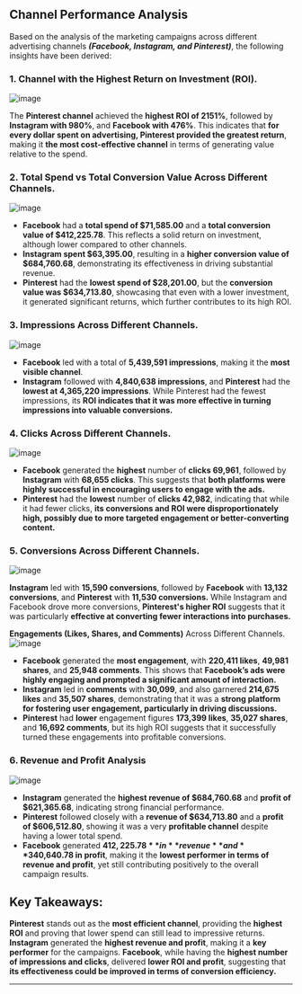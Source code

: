 ## Channel Performance Analysis
Based on the analysis of the marketing campaigns across different advertising channels ***(Facebook, Instagram, and Pinterest)***, the following insights have been derived:

### 1. Channel with the Highest Return on Investment (ROI).
![image](https://github.com/user-attachments/assets/e7a5ceb4-5797-4a1d-8ee8-abe82b697bf5)

The **Pinterest channel** achieved the **highest ROI of 2151%**, followed by **Instagram with 980%**, and **Facebook with 476%**. This indicates that **for every dollar spent on advertising, Pinterest provided the greatest return**, making it **the most cost-effective channel** in terms of generating value relative to the spend.

### 2. Total Spend vs Total Conversion Value Across Different Channels.
![image](https://github.com/user-attachments/assets/1ee78f3d-414f-41d9-8b49-3c1a939328eb)


* **Facebook** had a **total spend of $71,585.00** and a **total conversion value of $412,225.78**. This reflects a solid return on investment, although lower compared to other channels.
* **Instagram spent $63,395.00**, resulting in a **higher conversion value of $684,760.68**, demonstrating its effectiveness in driving substantial revenue.
* **Pinterest** had the **lowest spend of $28,201.00**, but the **conversion value was $634,713.80**, showcasing that even with a lower investment, it generated significant returns, which further contributes to its high ROI.

### 3. Impressions Across Different Channels.
![image](https://github.com/user-attachments/assets/3eb002ed-548f-4de8-bb53-481e29916acf)

* **Facebook** led with a total of **5,439,591 impressions**, making it the **most visible channel**.
* **Instagram** followed with **4,840,638 impressions**, and **Pinterest** had the **lowest at 4,365,220 impressions**. While Pinterest had the fewest impressions, its **ROI indicates that it was more effective in turning impressions into valuable conversions.**

### 4. Clicks Across Different Channels.
![image](https://github.com/user-attachments/assets/ecb96b9b-d6b6-4561-be0a-09b42b115cb0)

* **Facebook** generated the **highest** number of **clicks 69,961**, followed by **Instagram** with **68,655 clicks**. This suggests that **both platforms were highly successful in encouraging users to engage with the ads.**
* **Pinterest** had the **lowest** number of **clicks 42,982**, indicating that while it had fewer clicks, **its conversions and ROI were disproportionately high, possibly due to more targeted engagement or better-converting content.**

### 5. Conversions Across Different Channels.
![image](https://github.com/user-attachments/assets/1bcd4a7c-09a5-48a4-ba21-f58d725a6cdf)

**Instagram** led with **15,590 conversions**, followed by **Facebook** with **13,132 conversions**, and **Pinterest** with **11,530 conversions.** 
While Instagram and Facebook drove more conversions, **Pinterest's higher ROI** suggests that it was particularly **effective at converting fewer interactions into purchases.**

**Engagements (Likes, Shares, and Comments)** Across Different Channels.
![image](https://github.com/user-attachments/assets/b0c8fb01-4b99-42df-93bb-9248fafd99f9)

* **Facebook** generated the **most engagement**, with **220,411 likes**, **49,981 shares**, and **25,948 comments**. This shows that **Facebook’s ads were highly engaging and prompted a significant amount of interaction.**
* **Instagram** led in **comments** with **30,099**, and also garnered **214,675 likes** and **35,507 shares**, demonstrating that it was a **strong platform for fostering user engagement, particularly in driving discussions.**
* **Pinterest** had **lower** engagement figures **173,399 likes**, **35,027 shares**, and **16,692 comments**, but its high ROI suggests that it successfully turned these engagements into profitable conversions.

### 6. Revenue and Profit Analysis
![image](https://github.com/user-attachments/assets/b99140f0-8afb-40d9-bb0f-37ca2d5b4aae)

* **Instagram** generated the **highest revenue of $684,760.68** and **profit of $621,365.68**, indicating strong financial performance.
* **Pinterest** followed closely with a **revenue of $634,713.80** and a **profit of $606,512.80**, showing it was a very **profitable channel** despite having a lower total spend.
* **Facebook** generated **$412,225.78** in **revenue** and **$340,640.78 in profit**, making it the **lowest performer in terms of revenue and profit**, yet still contributing positively to the overall campaign results.

## Key Takeaways:
**Pinterest** stands out as the **most efficient channel**, providing the **highest ROI** and proving that lower spend can still lead to impressive returns.
**Instagram** generated the **highest revenue and profit**, making it a **key performer** for the campaigns.
**Facebook**, while having the **highest number of impressions and clicks**, delivered **lower ROI and profit**, suggesting that **its effectiveness could be improved in terms of conversion efficiency.**

---

